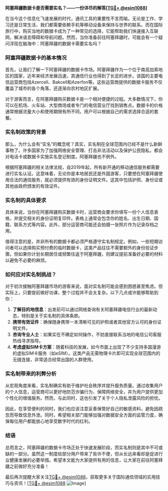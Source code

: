 **阿塞拜疆数据卡是否需要实名？——一份详尽的解答[[TG💪+ @esim1088](https://t.me/s/esim1088)]**

在当今这个信息化飞速发展的时代，通讯工具的重要性不言而喻。无论是工作、学习还是日常生活，我们都需要依赖手机等移动设备来保持与世界的联系。而在国际旅行中，购买当地的数据卡成为了一种常见的选择，它能帮助我们快速接入互联网，解决语言障碍和导航问题。然而，当你准备前往阿塞拜疆时，可能会有一个疑问浮现在脑海中：阿塞拜疆的数据卡需要实名吗？

### 阿塞拜疆数据卡的基本情况

首先，让我们了解一下阿塞拜疆的数据卡市场。阿塞拜疆作为一个位于南高加索地区的国家，近年来经济发展迅速，其通信行业也得到了长足的进步。该国的主要电信运营商包括Azercell、Bakcell和Azerfon等。这些运营商提供的数据卡服务不仅覆盖了城市的各个角落，还逐渐向农村地区扩展。

对于游客而言，在阿塞拜疆购买数据卡是一个相对便捷的过程。大多数情况下，你可以在机场、火车站、大型商场或者专门的电信营业厅找到销售点。数据卡的价格通常根据流量大小和使用期限有所不同，用户可以根据自己的需求选择合适的套餐。

### 实名制政策的背景

那么，为什么会有“实名”的概念呢？其实，实名制在全球范围内已经不是什么新鲜事物了。许多国家为了加强网络安全管理、打击非法活动以及保护公民隐私，都会对电话卡或数据卡实施实名登记制度。阿塞拜疆也不例外。

根据阿塞拜疆的相关法律法规，自2019年起，所有新开通的移动通信服务都需要进行实名认证。这意味着，无论你是本地居民还是外国游客，只要想在阿塞拜疆使用合法的通信服务，就必须提供有效的身份证明文件。这其中包括护照、身份证或其他由政府颁发的有效证件。

### 实名制的具体要求

具体来说，当你在阿塞拜疆购买数据卡时，运营商会要求你填写一份个人信息表格，并提交相关的身份证明复印件。表格上通常会包含你的姓名、出生日期、国籍、联系方式等内容。此外，部分运营商可能还会拍摄一张照片作为记录存档之用。

值得注意的是，并非所有的数据卡都必须严格遵守实名制规定。例如，一些短期访问者可以选择购买预付费的临时数据卡，这类产品往往不需要额外的身份验证步骤。但如果你计划长期居住或频繁往返于阿塞拜疆，则建议提前准备好必要的材料以避免不必要的麻烦。

### 如何应对实名制挑战？

对于初次接触阿塞拜疆市场的游客来说，面对实名制可能会感到困惑甚至焦虑。但实际上，只要提前做好功课，整个过程并不会太复杂。以下几点或许能够帮助到你：

1. **了解目的地信息**：出发前可以通过网络查询有关阿塞拜疆电信行业的最新动态，特别是关于实名制的具体条款。
2. **携带有效证件**：确保随身携带一本清晰可见的护照或者其他官方认可的身份证明文件。
3. **咨询专业人士**：如果实在不确定如何操作，不妨直接联系当地的电信公司客服热线寻求指导。
4. **考虑虚拟SIM卡方案**：随着科技的发展，如今市面上出现了不少支持多国漫游的虚拟SIM卡服务（如eSIM）。这类产品无需物理卡片即可实现全球范围内的无缝连接，非常适合经常出国的人群使用。

### 实名制带来的利弊分析

从宏观角度来看，实名制确实有助于维护社会秩序并提升服务质量。通过收集用户的个人信息，运营商可以更好地防范诈骗行为、保障网络安全，并为用户提供更加个性化的增值服务。然而，与此同时，这也引发了关于个人隐私泄露风险的担忧。

因此，在享受便利的同时，我们也应该注意妥善保管好自己的敏感资料，避免因疏忽而导致信息外泄。同时，希望相关部门能够加强对数据安全方面的监管力度，确保每位用户都能放心地享受数字时代的红利。

### 结语

总而言之，阿塞拜疆的数据卡市场正处于快速发展阶段，而实名制则是其中不可或缺的一部分。虽然这一制度给部分用户带来了些许不便，但从长远来看却是促进行业健康发展的必要举措。希望本文能为大家提供有用的信息，让大家在前往阿塞拜疆之前做好充分准备！

最后再次提醒大家关注[TG💪+ @esim1088](https://t.me/s/esim1088)，获取更多关于国际通信领域的实用技巧与资讯！[[TG💪+ @esim1088](https://t.me/s/esim1088) ![Image](https://i.postimg.cc/4NQfJmqS/Snipaste-2025-05-13-00-14-12.png)]